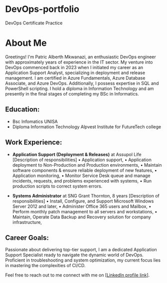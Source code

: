# DevOps-portfolio
DevOps Certificate Practice

# About Me

Greetings! I'm Patric Alberth Mkwanazi, an enthusiastic DevOps engineer with approximately years of experience in the IT sector. My venture into DevOps commenced back in 2023 when I initiated my career as an Application Support Analyst, specializing in deployment and release management.
I am certified in Azure Fundamentals, Azure Database Associate, and Azure DevOps. Additionally, I possess expertise in SQL and PowerShell scripting. I hold a diploma in Information Technology and am presently in the final stages of completing my BSc in Informatics.

## Education:
- Bsc Infomatics UNISA
- Diploma Information Technology Alpvest Institute for FutureTech college

## Work Experience:
- **Application Support (Deployment & Releases)** at Assupol Life
[Description of responsibilities]
• Application support,
• Application deployment to Non-Production and Production environments,
• Maintain software components & ensure reliable deployment of new features,
• Application monitoring,
• Monitor Service Desk queue and manage incidents, requests, and problems experienced with systems,
• Run production scripts to correct system errors.

- **Systems Administrator** at SNG Grant Thornton, 8 years
  [Description of responsibilities]
• Install, Configure, and Support Microsoft Windows Server 2012 and later,
• Administer Office 365 users and Mailbox,
• Perform monthly patch management to all servers and workstations,
• Maintain, Operate Data Backup and Recovery solution for company infrastructure,
  
## Career Goals:
Passionate about delivering top-tier support, I am a dedicated Application Support Specialist ready to navigate the dynamic world of DevOps. Proficient in troubleshooting and system optimization, my current focus lies in mastering the complexities of CI/CD.

Feel free to reach out to me connect with me on [[LinkedIn profile link](https://www.linkedin.com/public-profile/settings?lipi=urn%3Ali%3Apage%3Ad_flagship3_profile_self_edit_contact-info%3BFeJFHCMVQl6ffjDofHipmw%3D%3D)].
